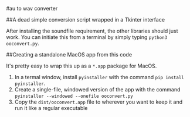 #au to wav converter

##A dead simple conversion script wrapped in a Tkinter interface

After installing the soundfile requirement, the other libraries should just work. You can initiate this from a terminal by simply typing `python3 ooconvert.py`. 

##Creating a standalone MacOS app from this code

It's pretty easy to wrap this up as a `*.app` package for MacOS. 

1. In a termal window, install `pyinstaller` with the command `pip install pyinstaller`.
1. Create a single-file, windowed version of the app with the command `pyinstaller --windowed --onefile ooconvert.py`
1. Copy the `dist/ooconvert.app` file to wherever you want to keep it and run it like a regular executable